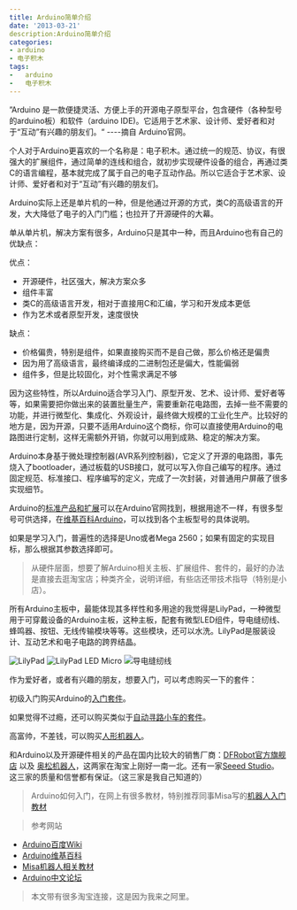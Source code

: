 ```yaml
---
title: Arduino简单介绍
date: '2013-03-21'
description:Arduino简单介绍
categories:
- arduino
- 电子积木
tags:
-	arduino
-	电子积木
---
```




”Arduino 是一款便捷灵活、方便上手的开源电子原型平台，包含硬件（各种型号的arduino板）和软件（arduino IDE)。它适用于艺术家、设计师、爱好者和对于“互动”有兴趣的朋友们。“ ----摘自 Arduino官网。

个人对于Arduino更喜欢的一个名称是：电子积木。通过统一的规范、协议，有很强大的扩展组件，通过简单的连线和组合，就初步实现硬件设备的组合，再通过类C的语言编程，基本就完成了属于自己的电子互动作品。所以它适合于艺术家、设计师、爱好者和对于“互动”有兴趣的朋友们。

Arduino实际上还是单片机的一种，但是他通过开源的方式，类C的高级语言的开发，大大降低了电子的入门门槛；也拉开了开源硬件的大幕。

单从单片机，解决方案有很多，Arduino只是其中一种，而且Arduino也有自己的优缺点：

优点：

*	开源硬件，社区强大，解决方案众多
*	组件丰富
*	类C的高级语言开发，相对于直接用C和汇编，学习和开发成本更低
*	作为艺术或者原型开发，速度很快

缺点：

*	价格偏贵，特别是组件，如果直接购买而不是自己做，那么价格还是偏贵
*	因为用了高级语言，最终编译成的二进制包还是偏大，性能偏弱
*	组件多，但是比较固化，对个性需求满足不够

因为这些特性，所以Arduino适合学习入门、原型开发、艺术、设计师、爱好者等等，如果需要把你做出来的装置批量生产，需要重新花电路图，去掉一些不需要的功能，并进行微型化、集成化、外观设计，最终做大规模的工业化生产。比较好的地方是，因为开源，只要不适用Arduino这个商标，你可以直接使用Arduino的电路图进行定制，这样无需额外开销，你就可以用到成熟、稳定的解决方案。

Arduino本身基于微处理控制器(AVR系列控制器)，它定义了开源的电路图，事先烧入了bootloader，通过板载的USB接口，就可以写入你自己编写的程序。通过固定规范、标准接口、程序编写的定义，完成了一次封装，对普通用户屏蔽了很多实现细节。

Arduino的[标准产品和扩展](http://arduino.cc/en/Main/Products)可以在Arduino官网找到，根据用途不一样，有很多型号可供选择，在[维基百科Arduino](http://zh.wikipedia.org/wiki/Arduino)，可以找到各个主板型号的具体说明。

如果是学习入门，普遍性的选择是Uno或者Mega 2560；如果有固定的实现目标，那么根据其参数选择即可。

>从硬件层面，想要了解Arduino相关主板、扩展组件、套件的，最好的办法是直接去逛淘宝店；种类齐全，说明详细，有些店还带技术指导（特别是小店）。

所有Arduino主板中，最能体现其多样性和多用途的我觉得是LilyPad，一种微型用于可穿戴设备的Arduino主板，这种主板，配套有微型LED组件，导电缝纫线、蜂鸣器、按钮、无线传输模块等等。这些模块，还可以水洗。LilyPad是服装设计、互动艺术和电子电路的跨界结晶。

![LilyPad](http://img02.taobaocdn.com/bao/uploaded/i6/T1K18IXj4nXXaWxxo._082436.jpg_310x310.jpg)
![LilyPad LED Micro](http://img01.taobaocdn.com/bao/uploaded/i1/T1gr0zXl0qXXXdMFA0_034135.jpg_310x310.jpg)
![导电缝纫线](http://img03.taobaocdn.com/bao/uploaded/i7/T1LY8zXcRpXXarvqs2_043124.jpg_310x310.jpg)


作为爱好者，或者有兴趣的朋友，想要入门，可以考虑购买一下的套件：

初级入门购买Arduino的[入门套件](http://item.taobao.com/item.htm?id=13626470565)。

如果觉得不过瘾，还可以购买类似于[自动寻路小车的套件](http://item.taobao.com/item.htm?id=7424526051)。

高富帅，不差钱，可以购买[人形机器人](http://item.taobao.com/item.htm?id=19188632823)。


和Arduino以及开源硬件相关的产品在国内比较大的销售厂商：[DFRobot官方旗舰店](http://dfrobot.taobao.com/) 以及 [奥松机器人](http://robotbase.taobao.com/)，这两家在淘宝上刚好一南一北。还有一家[Seeed Studio](http://www.seeedstudio.com/)。 这三家的质量和信誉都有保证。（这三家是我自己知道的）



>Arduino如何入门，在网上有很多教材，特别推荐同事Misa写的[机器人入门教材](https://github.com/MisaZhu/Robotics/wiki)


>参考网站
>
*	[Arduino百度Wiki](http://baike.baidu.com/view/1268436.htm)
*	[Arduino维基百科](http://zh.wikipedia.org/wiki/Arduino)
*	[Misa机器人相关教材](https://github.com/MisaZhu/Robotics/wiki/04.01%E3%80%81Arduino%E5%9F%BA%E7%A1%80%E7%9F%A5%E8%AF%86)
*	[Arduino中文论坛](http://www.arduino.cn/)


>本文带有很多淘宝连接，这是因为我来之阿里。